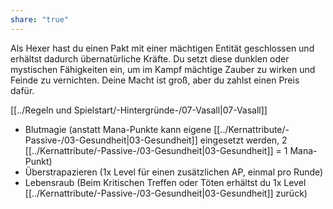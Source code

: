 ```yaml
---
share: "true"
---
```

Als Hexer hast du einen Pakt mit einer mächtigen Entität geschlossen und erhältst dadurch übernatürliche Kräfte. Du setzt diese dunklen oder mystischen Fähigkeiten ein, um im Kampf mächtige Zauber zu wirken und Feinde zu vernichten. Deine Macht ist groß, aber du zahlst einen Preis dafür.  
  
[[../Regeln und Spielstart/-Hintergründe-/07-Vasall|07-Vasall]]  
  
- Blutmagie (anstatt Mana-Punkte kann eigene [[../Kernattribute/-Passive-/03-Gesundheit|03-Gesundheit]] eingesetzt werden, 2 [[../Kernattribute/-Passive-/03-Gesundheit|03-Gesundheit]] = 1 Mana-Punkt)  
- Überstrapazieren (1x Level für einen zusätzlichen AP, einmal pro Runde)  
- Lebensraub (Beim Kritischen Treffen oder Töten erhältst du 1x Level [[../Kernattribute/-Passive-/03-Gesundheit|03-Gesundheit]] zurück)